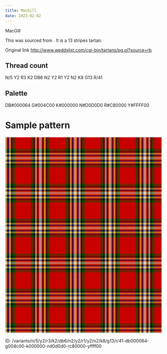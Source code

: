 ```yaml
---
title: MacGill
date: 2023-02-02
---
```

MacGill

This was sourced from <no value>.  It is a 13 stripes tartan.

Original link http://www.weddslist.com/cgi-bin/tartans/pg.pl?source=rb

## Thread count
N/5 Y2 R3 K2 DB6 N2 Y2 R1 Y2 N2 K8 G13 R/41

## Palette
DB#000064 G#004C00 K#000000 N#D0D0D0 R#C80000 Y#FFFF00

# Sample pattern

![Tartan detail](tartan.png "N/5 Y2 R3 K2 DB6 N2 Y2 R1 Y2 N2 K8 G13 R/41 tartan")

ID: /variants/n/5/y2/r3/k2/db6/n2/y2/r1/y2/n2/k8/g13/r/41-db000064-g004c00-k000000-nd0d0d0-rc80000-yffff00
